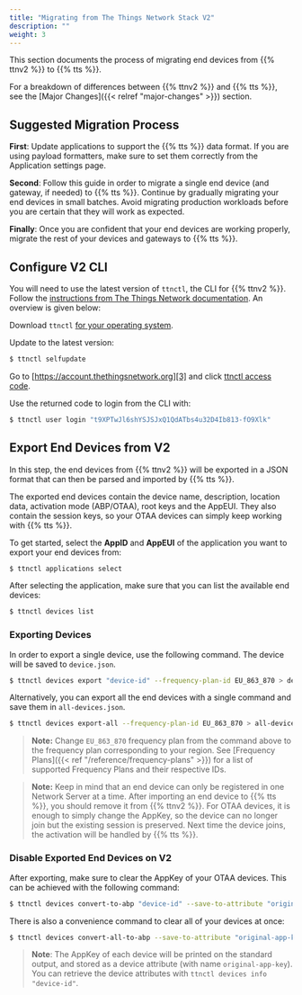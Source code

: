 ```yaml
---
title: "Migrating from The Things Network Stack V2"
description: ""
weight: 3
---
```


This section documents the process of migrating end devices from {{% ttnv2 %}} to {{% tts %}}.

<!--more-->

For a breakdown of differences between {{% ttnv2 %}} and {{% tts %}}, see the [Major Changes]({{< relref "major-changes" >}}) section.

## Suggested Migration Process

**First**: Update applications to support the {{% tts %}} data format. If you are using payload formatters, make sure to set them correctly from the Application settings page.

**Second**: Follow this guide in order to migrate a single end device (and gateway, if needed) to {{% tts %}}. Continue by gradually migrating your end devices in small batches. Avoid migrating production workloads before you are certain that they will work as expected.

**Finally**: Once you are confident that your end devices are working properly, migrate the rest of your devices and gateways to {{% tts %}}.

## Configure V2 CLI

You will need to use the latest version of `ttnctl`, the CLI for {{% ttnv2 %}}. Follow the [instructions from The Things Network documentation][1]. An overview is given below:

Download `ttnctl` [for your operating system][2].

Update to the latest version:

```bash
$ ttnctl selfupdate
```

Go to [https://account.thethingsnetwork.org][3] and click [ttnctl access code][4].

Use the returned code to login from the CLI with:

```bash
$ ttnctl user login "t9XPTwJl6shYSJSJxQ1QdATbs4u32D4Ib813-fO9Xlk"
```

## Export End Devices from V2

In this step, the end devices from {{% ttnv2 %}} will be exported in a JSON format that can then be parsed and imported by {{% tts %}}.

The exported end devices contain the device name, description, location data, activation mode (ABP/OTAA), root keys and the AppEUI. They also contain the session keys, so your OTAA devices can simply keep working with {{% tts %}}.

To get started, select the **AppID** and **AppEUI** of the application you want to export your end devices from:

```bash
$ ttnctl applications select
```

After selecting the application, make sure that you can list the available end devices:

```bash
$ ttnctl devices list
```

### Exporting Devices

In order to export a single device, use the following command. The device will be saved to `device.json`.

```bash
$ ttnctl devices export "device-id" --frequency-plan-id EU_863_870 > device.json
```

Alternatively, you can export all the end devices with a single command and save them in `all-devices.json`.

```bash
$ ttnctl devices export-all --frequency-plan-id EU_863_870 > all-devices.json
```

>**Note:** Change `EU_863_870` frequency plan from the command above to the frequency plan corresponding to your region. See [Frequency Plans]({{< ref "/reference/frequency-plans" >}}) for a list of supported Frequency Plans and their respective IDs.

>**Note:** Keep in mind that an end device can only be registered in one Network Server at a time. After importing an end device to {{% tts %}}, you should remove it from {{% ttnv2 %}}. For OTAA devices, it is enough to simply change the AppKey, so the device can no longer join but the existing session is preserved. Next time the device joins, the activation will be handled by {{% tts %}}.

### Disable Exported End Devices on V2

After exporting, make sure to clear the AppKey of your OTAA devices. This can be achieved with the following command:

```bash
$ ttnctl devices convert-to-abp "device-id" --save-to-attribute "original-app-key"
```

There is also a convenience command to clear all of your devices at once:

```bash
$ ttnctl devices convert-all-to-abp --save-to-attribute "original-app-key"
```

> **Note**: The AppKey of each device will be printed on the standard output, and stored as a device attribute (with name `original-app-key`). You can retrieve the device attributes with `ttnctl devices info "device-id"`.

[1]: https://www.thethingsnetwork.org/docs/network/cli/quick-start.html
[2]: https://www.thethingsnetwork.org/docs/network/cli/quick-start.html#installation
[3]: https://account.thethingsnetwork.org
[4]: https://account.thethingsnetwork.org/users/authorize?client_id=ttnctl&redirect_uri=/oauth/callback/ttnctl&response_type=code
